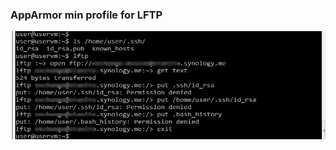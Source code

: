 ### AppArmor min profile for LFTP

![rezult](https://github.com/vsergeenko/ivt2016/blob/master/lab2/screenshot2.jpg)
